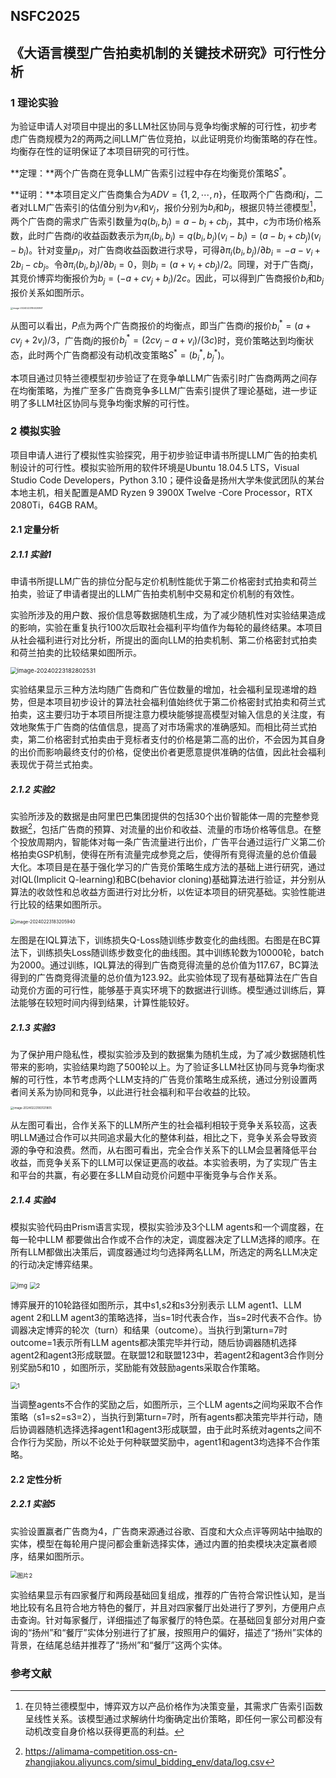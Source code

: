 ## NSFC2025

## 《大语言模型广告拍卖机制的关键技术研究》可行性分析

### 1 理论实验

为验证申请人对项目中提出的多LLM社区协同与竞争均衡求解的可行性，初步考虑广告商规模为2的两两之间LLM广告位竞拍，以此证明竞价均衡策略的存在性。均衡存在性的证明保证了本项目研究的可行性。

**定理：**两个广告商在竞争LLM广告索引过程中存在均衡竞价策略$S^*$。

**证明：**本项目定义广告商集合为$ADV = \left\{ 1,2,\cdots,n \right\}$，任取两个广告商$i$和$j$，二者对LLM广告索引的估值分别为$v_{i}$和$v_{j}$，报价分别为$b_{i}$和$b_{j}$，根据贝特兰德模型[^1]，两个广告商的需求广告索引数量为$q\left( b_{i},b_{j} \right) = a - b_{i} + cb_{j}$，其中，$c$为市场价格系数，此时广告商$i$的收益函数表示为$\pi_{i}\left( b_{i},b_{j} \right) = q\left( b_{i},b_{j} \right)\left( v_{i} - b_{i} \right) = \left( a - b_{i} + cb_{j} \right)\left( v_{i} - b_{i} \right)$。针对变量$p_{i}$，对广告商收益函数进行求导，可得$\partial\pi_{i}\left( b_{i},b_{j} \right)/\partial b_{i} = - a - v_{i} + 2b_{i} - cb_{j}$。令$\partial\pi_{i}\left( b_{i},b_{j} \right)/\partial b_{i} = 0$，则$b_{i} = (a + v_{i} + cb_{j})/2$。同理，对于广告商$j$，其竞价博弈均衡报价为$b_{j} = ( - a + cv_{j} + b_{i})/2c$。因此，可以得到广告商报价$b_{i}$和$b_{j}$报价关系如图所示。

<img src="《大语言模型广告拍卖机制的关键技术研究》可行性分析.assets/image-20240223184020867.png" alt="image-20240223184020867" style="zoom: 25%;" />

从图可以看出，$P$点为两个广告商报价的均衡点，即当广告商$i$的报价$b_{i}^{*} = (a + cv_{j} + 2v_{i})/3$，广告商$j$的报价$b_{j}^{*} = (2cv_{j} - a + v_{i})/(3c)$时，竞价策略达到均衡状态，此时两个广告商都没有动机改变策略$S^{*} = (b_{i}^{*},b_{j}^{*})$。

本项目通过贝特兰德模型初步验证了在竞争单LLM广告索引时广告商两两之间存在均衡策略，为推广至多广告商竞争多LLM广告索引提供了理论基础，进一步证明了多LLM社区协同与竞争均衡求解的可行性。



### 2 模拟实验

项目申请人进行了模拟性实验探究，用于初步验证申请书所提LLM广告的拍卖机制设计的可行性。模拟实验所用的软件环境是Ubuntu 18.04.5 LTS，Visual Studio Code Developers，Python 3.10；硬件设备是扬州大学朱俊武团队的某台本地主机，相关配置是AMD Ryzen 9 3900X Twelve -Core Processor，RTX 2080Ti，64GB RAM。

#### 2.1 定量分析

##### 2.1.1 实验1

申请书所提LLM广告的排位分配与定价机制性能优于第二价格密封式拍卖和荷兰拍卖，验证了申请者提出的LLM广告拍卖机制中交易和定价机制的有效性。

实验所涉及的用户数、报价信息等数据随机生成，为了减少随机性对实验结果造成的影响，实验在重复执行100次后取社会福利平均值作为每轮的最终结果。本项目从社会福利进行对比分析，所提出的面向LLM的拍卖机制、第二价格密封式拍卖和荷兰拍卖的比较结果如图所示。

<img src="《大语言模型广告拍卖机制的关键技术研究》可行性分析.assets/image-20240223182802531.png" alt="image-20240223182802531" style="zoom: 67%;" />

实验结果显示三种方法均随广告商和广告位数量的增加，社会福利呈现递增的趋势，但是本项目初步设计的算法社会福利值始终优于第二价格密封式拍卖和荷兰式拍卖，这主要归功于本项目所提注意力模块能够提高模型对输入信息的关注度，有效地聚焦于广告商的估值信息，提高了对市场需求的准确感知。而相比荷兰式拍卖，第二价格密封式拍卖由于竞标者支付的价格是第二高的出价，不会因为其自身的出价而影响最终支付的价格，促使出价者更愿意提供准确的估值，因此社会福利表现优于荷兰式拍卖。



##### 2.1.2 实验2

实验所涉及的数据是由阿里巴巴集团提供的包括30个出价智能体一周的完整参竞数据[^2]，包括广告商的预算、对流量的出价和收益、流量的市场价格等信息。在整个投放周期内，智能体对每一条广告流量进行出价，广告平台通过运行广义第二价格拍卖GSP机制，使得在所有流量完成参竞之后，使得所有竞得流量的总价值最大化。本项目是在基于强化学习的广告竞价策略生成方法的基础上进行研究，通过对IQL(Implicit Q-learning)和BC(behavior cloning)基础算法进行验证，并分别从算法的收敛性和总收益方面进行对比分析，以佐证本项目的研究基础。实验性能进行比较的结果如图所示。

<img src="《大语言模型广告拍卖机制的关键技术研究》可行性分析.assets/image-20240223183205940.png" alt="image-20240223183205940" style="zoom:50%;" />

左图是在IQL算法下，训练损失Q-Loss随训练步数变化的曲线图。右图是在BC算法下，训练损失Loss随训练步数变化的曲线图。其中训练轮数为10000轮，batch为2000。通过训练，IQL算法的得到广告商竞得流量的总价值为117.67，BC算法得到的广告商竞得流量的总价值为123.92。此实验体现了现有基础算法在广告自动竞价方面的可行性，能够基于真实环境下的数据进行训练。模型通过训练后，算法能够在较短时间内得到结果，计算性能较好。



##### 2.1.3 实验3

为了保护用户隐私性，模拟实验涉及到的数据集为随机生成，为了减少数据随机性带来的影响，实验结果均跑了500轮以上。为了验证多LLM社区协同与竞争均衡求解的可行性，本节考虑两个LLM支持的广告竞价策略生成系统，通过分别设置两者间关系为协同和竞争，以此进行社会福利和平台收益的比较。

<img src="《大语言模型广告拍卖机制的关键技术研究》可行性分析.assets/image-20240223183121805.png" alt="image-20240223183121805" style="zoom: 33%;" />

从左图可看出，合作关系下的LLM所产生的社会福利相较于竞争关系较高，这表明LLM通过合作可以共同追求最大化的整体利益，相比之下，竞争关系会导致资源的争夺和浪费。然而，从右图可看出，完全合作关系下的LLM会显著降低平台收益，而竞争关系下的LLM可以保证更高的收益。本实验表明，为了实现广告主和平台的共赢，有必要在多LLM自动竞价问题中平衡竞争与合作关系。



##### 2.1.4 实验4

模拟实验代码由Prism语言实现，模拟实验涉及3个LLM agents和一个调度器，在每一轮中LLM 都要做出合作或不合作的决定，调度器决定了LLM选择的顺序。在所有LLM都做出决策后，调度器通过均匀选择两名LLM，所选定的两名LLM决定的行动决定博弈结果。

<img src="《大语言模型广告拍卖机制的关键技术研究》可行性分析.assets/clip_image002-1708684348834-5.gif" alt="img" style="zoom:67%;" />

<img src="《大语言模型广告拍卖机制的关键技术研究》可行性分析.assets/clip_image004.jpg" alt="2" style="zoom:67%;" />

博弈展开的10轮路径如图所示，其中s1,s2和s3分别表示 LLM agent1、LLM agent 2和LLM agent3的策略选择，当s=1时代表合作，当s=2时代表不合作。协调器决定博弈的轮次（turn）和结果（outcome）。当执行到第turn=7时outcome=1表示所有LLM agents都决策完毕并行动，随后协调器随机选择agent2和agent3形成联盟。在联盟12和联盟123中，若agent2和agent3合作则分别奖励5和10 ，如图所示，奖励能有效鼓励agents采取合作策略。

<img src="《大语言模型广告拍卖机制的关键技术研究》可行性分析.assets/clip_image006.jpg" alt="1" style="zoom: 67%;" />

当调整agents不合作的奖励之后，如图所示，三个LLM agents之间均采取不合作策略（s1=s2=s3=2），当执行到第turn=7时，所有agents都决策完毕并行动，随后协调器随机选择选择agent1和agent3形成联盟，由于此时系统对agents之间不合作行为奖励，所以不论处于何种联盟奖励中，agent1和agent3均选择不合作策略。



#### 2.2 定性分析

##### 2.2.1 实验5

实验设置赢者广告商为4，广告商来源通过谷歌、百度和大众点评等网站中抽取的实体，模型在每轮用户提问都会重新选择实体，通过内置的拍卖模块决定赢者顺序，结果如图所示。

<img src="《大语言模型广告拍卖机制的关键技术研究》可行性分析.assets/clip_image002-1708684449310-9.gif" alt="图片2" style="zoom: 67%;" />

实验结果显示有四家餐厅和两段基础回复组成，推荐的广告符合常识性认知，是当地比较有名且符合地方特色的餐厅，并且对四家餐厅出处进行了罗列，方便用户点击查询。针对每家餐厅，详细描述了每家餐厅的特色菜。在基础回复部分对用户查询的“扬州”和“餐厅”实体分别进行了扩展，按照用户的偏好，描述了“扬州”实体的背景，在结尾总结并推荐了“扬州”和“餐厅”这两个实体。



### 参考文献

[^1]: 在贝特兰德模型中，博弈双方以产品价格作为决策变量，其需求广告索引函数呈线性关系。该模型通过求解纳什均衡确定出价策略，即任何一家公司都没有动机改变自身价格以获得更高的利益。
[^2]: https://alimama-competition.oss-cn-zhangjiakou.aliyuncs.com/simul_bidding_env/data/log.csv